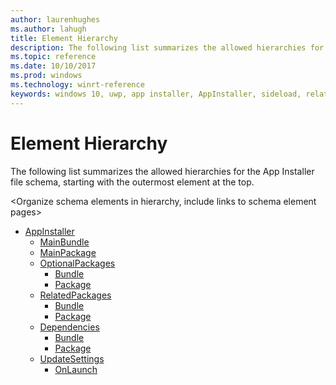 ```yaml
---
author: laurenhughes
ms.author: lahugh
title: Element Hierarchy
description: The following list summarizes the allowed hierarchies for the App Installer file schema, starting with the outermost element at the top.
ms.topic: reference
ms.date: 10/10/2017
ms.prod: windows
ms.technology: winrt-reference
keywords: windows 10, uwp, app installer, AppInstaller, sideload, related set, optional packages
---
```


# Element Hierarchy

The following list summarizes the allowed hierarchies for the App Installer file schema, starting with the outermost element at the top.

<Organize schema elements in hierarchy, include links to schema element pages>

-   [AppInstaller](element-appinstaller.md)
    -   [MainBundle](element-main-bundle.md)     
    -   [MainPackage](element-main-package.md)   
    -   [OptionalPackages](element-optional-packages.md)  
        -   [Bundle](element-bundle.md)  
        -   [Package](element-package.md)
    -   [RelatedPackages](element-related-packages.md)  
        -   [Bundle](element-bundle.md) 
        -   [Package](element-package.md)
    -   [Dependencies](element-dependencies.md)  
        -   [Bundle](element-bundle.md)  
        -   [Package](element-package.md)
    -   [UpdateSettings](element-update-settings.md) 
        -   [OnLaunch](element-onlaunch.md)